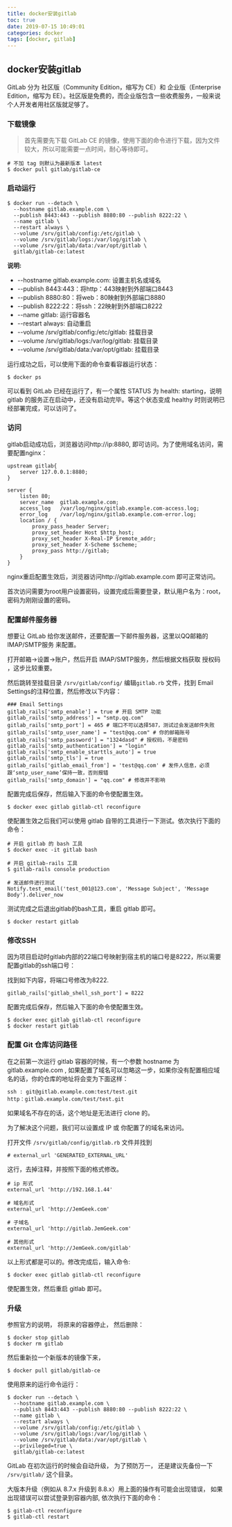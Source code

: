 ```yaml
---
title: docker安装gitlab
toc: true
date: 2019-07-15 10:49:01
categories: docker
tags: [docker, gitlab]
---
```


## docker安装gitlab

GitLab 分为 社区版（Community Edition，缩写为 CE）和 企业版（Enterprise Edition，缩写为 EE）。社区版是免费的，而企业版包含一些收费服务，一般来说个人开发者用社区版就足够了。

### 下载镜像

> 首先需要先下载 GitLab CE 的镜像，使用下面的命令进行下载，因为文件较大，所以可能需要一点时间，耐心等待即可。

```
# 不加 tag 则默认为最新版本 latest
$ docker pull gitlab/gitlab-ce
```


### 启动运行

```
$ docker run --detach \
  --hostname gitlab.example.com \
  --publish 8443:443 --publish 8880:80 --publish 8222:22 \
  --name gitlab \
  --restart always \
  --volume /srv/gitlab/config:/etc/gitlab \
  --volume /srv/gitlab/logs:/var/log/gitlab \
  --volume /srv/gitlab/data:/var/opt/gitlab \
  gitlab/gitlab-ce:latest
```

**说明:**
 
 * --hostname gitlab.example.com: 设置主机名或域名
 * --publish 8443:443：将http：443映射到外部端口8443
 * --publish 8880:80：将web：80映射到外部端口8880
 * --publish 8222:22：将ssh：22映射到外部端口8222
 * --name gitlab: 运行容器名
 * --restart always: 自动重启
 * --volume /srv/gitlab/config:/etc/gitlab: 挂载目录
 * --volume /srv/gitlab/logs:/var/log/gitlab: 挂载目录
 * --volume /srv/gitlab/data:/var/opt/gitlab: 挂载目录
 
运行成功之后，可以使用下面的命令查看容器运行状态：

```
$ docker ps
```

可以看到 GitLab 已经在运行了，有一个属性 STATUS 为 health: starting，说明 gitlab 的服务正在启动中，还没有启动完毕。等这个状态变成 healthy 时则说明已经部署完成，可以访问了。

### 访问

gitlab启动成功后，浏览器访问http://ip:8880, 即可访问。为了使用域名访问，需要配置nginx：

```
upstream gitlab{
    server 127.0.0.1:8880;
}

server {
    listen 80;
    server_name  gitlab.example.com;
    access_log	 /var/log/nginx/gitlab.example.com-access.log;
    error_log	 /var/log/nginx/gitlab.example.com-error.log;
    location / {
        proxy_pass_header Server;
        proxy_set_header Host $http_host;
        proxy_set_header X-Real-IP $remote_addr;
        proxy_set_header X-Scheme $scheme;
        proxy_pass http://gitlab;
    }
}
```
nginx重启配置生效后，浏览器访问http://gitlab.example.com 即可正常访问。

首次访问需要为root用户设置密码，设置完成后需要登录，默认用户名为：root， 密码为刚刚设置的密码。

### 配置邮件服务器

想要让 GitLab 给你发送邮件，还要配置一下邮件服务器，这里以QQ邮箱的 IMAP/SMTP服务 来配置。

打开邮箱->设置->账户，然后开启 IMAP/SMTP服务，然后根据文档获取 授权码 ，这步比较重要。

然后跳转至挂载目录 `/srv/gitlab/config/` 编辑`gitlab.rb` 文件，找到 Email Settings的注释位置，然后修改以下内容：

```
### Email Settings
gitlab_rails['smtp_enable'] = true # 开启 SMTP 功能
gitlab_rails['smtp_address'] = "smtp.qq.com"
gitlab_rails['smtp_port'] = 465 # 端口不可以选择587，测试过会发送邮件失败
gitlab_rails['smtp_user_name'] = "test@qq.com" # 你的邮箱账号
gitlab_rails['smtp_password'] = "1324dasd" # 授权码，不是密码
gitlab_rails['smtp_authentication'] = "login"
gitlab_rails['smtp_enable_starttls_auto'] = true
gitlab_rails['smtp_tls'] = true
gitlab_rails['gitlab_email_from'] = 'test@qq.com' # 发件人信息，必须跟‘smtp_user_name’保持一致，否则报错
gitlab_rails['smtp_domain'] = "qq.com" # 修改并不影响 
```

配置完成后保存，然后输入下面的命令使配置生效。

```
$ docker exec gitlab gitlab-ctl reconfigure
```

使配置生效之后我们可以使用 gitlab 自带的工具进行一下测试。依次执行下面的命令：

```
# 开启 gitlab 的 bash 工具
$ docker exec -it gitlab bash

# 开启 gitlab-rails 工具
$ gitlab-rails console production

# 发送邮件进行测试
Notify.test_email('test_001@123.com', 'Message Subject', 'Message Body').deliver_now
```

测试完成之后退出gitlab的bash工具，重启 gitlab 即可。

```
$ docker restart gitlab
```

### 修改SSH

因为项目启动时gitlab内部的22端口号映射到宿主机的端口号是8222，所以需要配置gitlab的ssh端口号：

找到如下内容，将端口号修改为8222.

```
gitlab_rails['gitlab_shell_ssh_port'] = 8222
```

配置完成后保存，然后输入下面的命令使配置生效。

```
$ docker exec gitlab gitlab-ctl reconfigure
$ docker restart gitlab
```

### 配置 Git 仓库访问路径

在之前第一次运行 gitlab 容器的时候，有一个参数 hostname 为 gitlab.example.com , 如果配置了域名可以忽略这一步，如果你没有配置相应域名的话，你的仓库的地址将会变为下面这样：

```
ssh : git@gitlab.example.com:test/test.git
http：gitlab.example.com/test/test.git
```

如果域名不存在的话，这个地址是无法进行 clone 的。

为了解决这个问题，我们可以设置成 IP 或 你配置了的域名来访问。

打开文件 `/srv/gitlab/config/gitlab.rb` 文件并找到 

```
# external_url 'GENERATED_EXTERNAL_URL'
```

这行，去掉注释，并按照下面的格式修改。


```
# ip 形式
external_url 'http://192.168.1.44'

# 域名形式
external_url 'http://JemGeek.com'

# 子域名
external_url 'http://gitlab.JemGeek.com'

# 其他形式
external_url 'http://JemGeek.com/gitlab'
```

以上形式都是可以的。修改完成后，输入命令:

```
$ docker exec gitlab gitlab-ctl reconfigure
```

使配置生效，然后重启 gitlab 即可。

### 升级

参照官方的说明， 将原来的容器停止， 然后删除：

```
$ docker stop gitlab
$ docker rm gitlab
```

然后重新拉一个新版本的镜像下来，

```
$ docker pull gitlab/gitlab-ce
```

使用原来的运行命令运行：

```
$ docker run --detach \
  --hostname gitlab.example.com \
  --publish 8443:443 --publish 8880:80 --publish 8222:22 \
  --name gitlab \
  --restart always \
  --volume /srv/gitlab/config:/etc/gitlab \
  --volume /srv/gitlab/logs:/var/log/gitlab \
  --volume /srv/gitlab/data:/var/opt/gitlab \
  --privileged=true \
  gitlab/gitlab-ce:latest
```

GitLab 在初次运行的时候会自动升级， 为了预防万一， 还是建议先备份一下 `/srv/gitlab/` 这个目录。

大版本升级（例如从 8.7.x 升级到 8.8.x）用上面的操作有可能会出现错误， 如果出现错误可以尝试登录到容器内部, 依次执行下面的命令：

```
$ gitlab-ctl reconfigure
$ gitlab-ctl restart
```